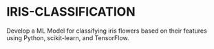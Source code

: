 # IRIS-CLASSIFICATION
Develop a ML Model for classifying iris flowers based on their features using Python, scikit-learn, and TensorFlow.
